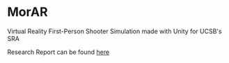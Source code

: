# MorAR
Virtual Reality First-Person Shooter Simulation made with Unity for UCSB's SRA

Research Report can be found [here](https://docs.google.com/document/d/e/2PACX-1vQtkZPTE_X22dvTRc0ej1VrLCju_jxZneLvSkVmMV9qvY3GtVbdeqZx1d4x8VDbCZwjO3xFQKCRbIKH/pub)
